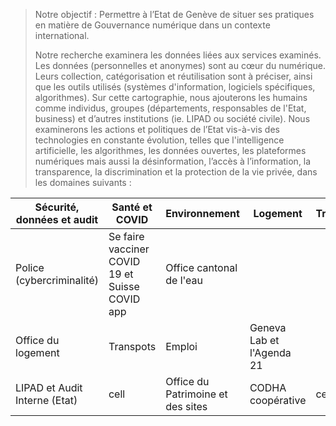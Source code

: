 
> Notre objectif :  Permettre à l’Etat de Genève de situer ses pratiques en matière de Gouvernance numérique dans un contexte international.
> 
> Notre recherche examinera les données liées aux services examinés. Les données (personnelles et anonymes) sont au cœur du numérique. 
Leurs collection, catégorisation et réutilisation sont à préciser, ainsi que les outils utilisés (systèmes d'information, logiciels 
spécifiques, algorithmes).  Sur cette cartographie, nous ajouterons les humains comme individus, groupes (départements, responsables de l'Etat, business) et d’autres institutions (ie. LIPAD ou société civile).
Nous examinerons les actions et politiques de l’Etat vis-à-vis des technologies en constante évolution, telles que 
l'intelligence artificielle, les algorithmes, les données ouvertes, les plateformes numériques mais aussi la désinformation, 
l’accès à l’information, la transparence, la discrimination et la protection de la vie privée, dans les domaines suivants :
> 

|Sécurité, données et audit | Santé et COVID | Environnement | Logement | Transpots | Services citoyens |
| ------ | ------ | ------ | ------ | ------ | ------ |
| Police (cybercriminalité)	 | Se faire vacciner COVID 19 et Suisse COVID app | Office cantonal de l'eau
 | Office du logement | Transpots | Emploi | Geneva Lab et l'Agenda 21 |
| LIPAD et Audit Interne (Etat) | cell | Office du Patrimoine et des sites | CODHA coopérative | cell | 
 
